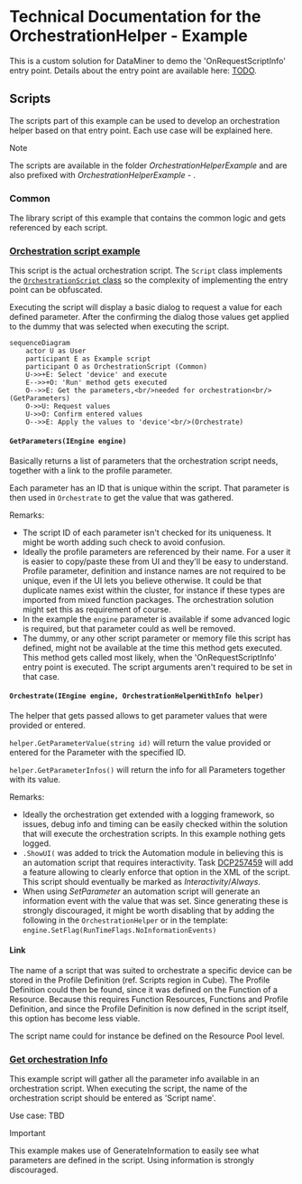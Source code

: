 # Technical Documentation for the OrchestrationHelper - Example

This is a custom solution for DataMiner to demo the 'OnRequestScriptInfo' entry point. Details about the entry point are available here: [TODO](https://docs.dataminer.services/entry-points/orchestration-helper/on-request-script-info/).

## Scripts

The scripts part of this example can be used to develop an orchestration helper based on that entry point. Each use case will be explained here.

> [!NOTE]
> The scripts are available in the folder *OrchestrationHelperExample* and are also prefixed with <em>OrchestrationHelperExample - </em>.

### Common

The library script of this example that contains the common logic and gets referenced by each script.

### [Orchestration script example](/OrchestrationHelperExample%20-%20Orchestration%20script%20example/OrchestrationHelperExample%20-%20Orchestration%20script%20example.cs)

This script is the actual orchestration script. The `Script` class implements the [`OrchestrationScript` class](OrchestrationHelperExampleShared/Helpers/OrchestrationScript.cs) so the complexity of implementing the entry point can be obfuscated.

Executing the script will display a basic dialog to request a value for each defined parameter. After the confirming the dialog those values get applied to the dummy that was selected when executing the script.

```mermaid
sequenceDiagram
    actor U as User
    participant E as Example script
    participant O as OrchestrationScript (Common)
    U->>+E: Select 'device' and execute
    E-->>+O: 'Run' method gets executed
    O-->>E: Get the parameters,<br/>needed for orchestration<br/>(GetParameters)
    O->>U: Request values
    U->>O: Confirm entered values
    O-->>E: Apply the values to 'device'<br/>(Orchestrate)
```

#### `GetParameters(IEngine engine)`

Basically returns a list of parameters that the orchestration script needs, together with a link to the profile parameter.

Each parameter has an ID that is unique within the script. That parameter is then used in `Orchestrate` to get the value that was gathered.

Remarks:

- The script ID of each parameter isn't checked for its uniqueness. It might be worth adding such check to avoid confusion.
- Ideally the profile parameters are referenced by their name. For a user it is easier to copy/paste these from UI and they'll be easy to understand. Profile parameter, definition and instance names are not required to be unique, even if the UI lets you believe otherwise. It could be that duplicate names exist within the cluster, for instance if these types are imported from mixed function packages. The orchestration solution might set this as requirement of course.
- In the example the `engine` parameter is available if some advanced logic is required, but that parameter could as well be removed.
- The dummy, or any other script parameter or memory file this script has defined, might not be available at the time this method gets executed. This method gets called most likely, when the 'OnRequestScriptInfo' entry point is executed. The script arguments aren't required to be set in that case.

#### `Orchestrate(IEngine engine, OrchestrationHelperWithInfo helper)`

The helper that gets passed allows to get parameter values that were provided or entered.

`helper.GetParameterValue(string id)` will return the value provided or entered for the Parameter with the specified ID.

`helper.GetParameterInfos()` will return the info for all Parameters together with its value.

Remarks:

- Ideally the orchestration get extended with a logging framework, so issues, debug info and timing can be easily checked within the solution that will execute the orchestration scripts. In this example nothing gets logged.
- `.ShowUI(` was added to trick the Automation module in believing this is an automation script that requires interactivity. Task [DCP257459](https://collaboration.dataminer.services/task/257459) will add a feature allowing to clearly enforce that option in the XML of the script. This script should eventually be marked as *Interactivity*/*Always*.
- When using *SetParameter* an automation script will generate an information event with the value that was set. Since generating these is strongly discouraged, it might be worth disabling that by adding the following in the `OrchestrationHelper` or in the template:
`engine.SetFlag(RunTimeFlags.NoInformationEvents)`

#### Link

The name of a script that was suited to orchestrate a specific device can be stored in the Profile Definition (ref. Scripts region in Cube). The Profile Definition could then be found, since it was defined on the Function of a Resource. Because this requires Function Resources, Functions and Profile Definition, and since the Profile Definition is now defined in the script itself, this option has become less viable.

The script name could for instance be defined on the Resource Pool level.

### [Get orchestration Info](/OrchestrationHelperExample%20-%20Get%20Orchestration%20Info/OrchestrationHelperExample%20-%20Get%20Orchestration%20Info.cs)

This example script will gather all the parameter info available in an orchestration script. When executing the script, the name of the orchestration script should be entered as 'Script name'.

Use case:
TBD

> [!IMPORTANT]
> This example makes use of GenerateInformation to easily see what parameters are defined in the script. Using information is strongly discouraged.
